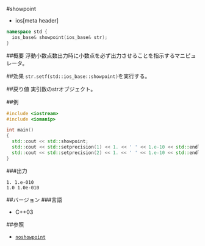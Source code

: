 #showpoint
* ios[meta header]

```cpp
namespace std {
  ios_base& showpoint(ios_base& str);
}
```

##概要
浮動小数点数出力時に小数点を必ず出力させることを指示するマニピュレータ。

##効果
`str.setf(std::ios_base::showpoint)`を実行する。

##戻り値
実引数のstrオブジェクト。

##例
```cpp
#include <iostream>
#include <iomanip>

int main()
{
  std::cout << std::showpoint;
  std::cout << std::setprecision(1) << 1. << ' ' << 1.e-10 << std::endl;
  std::cout << std::setprecision(2) << 1. << ' ' << 1.e-10 << std::endl;
}
```

###出力
```
1. 1.e-010
1.0 1.0e-010
```

##バージョン
###言語
- C++03

##参照
- [`noshowpoint`](./noshowpoint.md)
